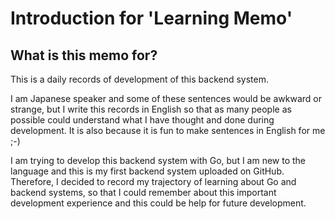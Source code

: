 # Introduction for 'Learning Memo'

## What is this memo for?

This is a daily records of development of this backend system.

I am Japanese speaker and some of these sentences would be awkward or strange, but I write this records in English so that as many people as possible could understand what I have thought and done during development. It is also because it is fun to make sentences in English for me ;-)

I am trying to develop this backend system with Go, but I am new to the language and this is my first backend system uploaded on GitHub.
Therefore, I decided to record my trajectory of learning about Go and backend systems, so that I could remember about this important development experience and this could be help for future development.